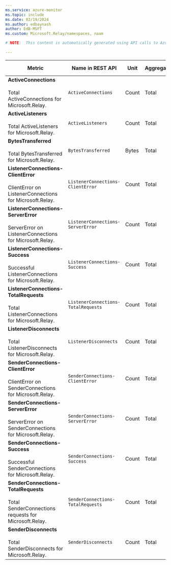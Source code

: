 ```yaml
---
ms.service: azure-monitor
ms.topic: include
ms.date: 02/19/2024
ms.author: edbaynash
author: EdB-MSFT
ms.custom: Microsoft.Relay/namespaces, naam

# NOTE:  This content is automatically generated using API calls to Azure. Any edits made on these files will be overwritten in the next run of the script. 
 
---
```



|Metric|Name in REST API|Unit|Aggregation|Dimensions|Time Grains|DS Export|
|---|---|---|---|---|---|---|
|**ActiveConnections**<br><br>Total ActiveConnections for Microsoft.Relay. |`ActiveConnections` |Count |Total |`EntityName`|PT1M |No|
|**ActiveListeners**<br><br>Total ActiveListeners for Microsoft.Relay. |`ActiveListeners` |Count |Total |`EntityName`|PT1M |No|
|**BytesTransferred**<br><br>Total BytesTransferred for Microsoft.Relay. |`BytesTransferred` |Bytes |Total |`EntityName`|PT1M |Yes|
|**ListenerConnections-ClientError**<br><br>ClientError on ListenerConnections for Microsoft.Relay. |`ListenerConnections-ClientError` |Count |Total |`EntityName`, `OperationResult`|PT1M |No|
|**ListenerConnections-ServerError**<br><br>ServerError on ListenerConnections for Microsoft.Relay. |`ListenerConnections-ServerError` |Count |Total |`EntityName`, `OperationResult`|PT1M |No|
|**ListenerConnections-Success**<br><br>Successful ListenerConnections for Microsoft.Relay. |`ListenerConnections-Success` |Count |Total |`EntityName`, `OperationResult`|PT1M |No|
|**ListenerConnections-TotalRequests**<br><br>Total ListenerConnections for Microsoft.Relay. |`ListenerConnections-TotalRequests` |Count |Total |`EntityName`|PT1M |No|
|**ListenerDisconnects**<br><br>Total ListenerDisconnects for Microsoft.Relay. |`ListenerDisconnects` |Count |Total |`EntityName`|PT1M |No|
|**SenderConnections-ClientError**<br><br>ClientError on SenderConnections for Microsoft.Relay. |`SenderConnections-ClientError` |Count |Total |`EntityName`, `OperationResult`|PT1M |No|
|**SenderConnections-ServerError**<br><br>ServerError on SenderConnections for Microsoft.Relay. |`SenderConnections-ServerError` |Count |Total |`EntityName`, `OperationResult`|PT1M |No|
|**SenderConnections-Success**<br><br>Successful SenderConnections for Microsoft.Relay. |`SenderConnections-Success` |Count |Total |`EntityName`, `OperationResult`|PT1M |No|
|**SenderConnections-TotalRequests**<br><br>Total SenderConnections requests for Microsoft.Relay. |`SenderConnections-TotalRequests` |Count |Total |`EntityName`|PT1M |No|
|**SenderDisconnects**<br><br>Total SenderDisconnects for Microsoft.Relay. |`SenderDisconnects` |Count |Total |`EntityName`|PT1M |No|